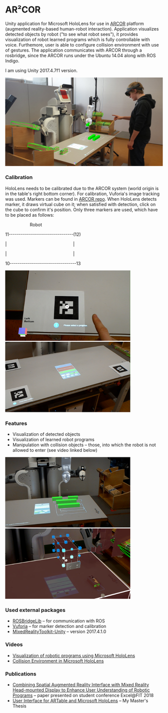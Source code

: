 # AR²COR

Unity application for Microsoft HoloLens for use in [ARCOR](https://github.com/robofit/arcor) platform (augmented reality-based human-robot interaction). Application visualizes detected objects by robot ("to see what robot sees"), it provides visualization of robot learned programs which is fully controllable with voice. Furthemore, user is able to configure collision environment with use of gestures. The application communicates with ARCOR through a rosbridge, since the ARCOR runs under the Ubuntu 14.04 along with ROS Indigo.

I am using Unity 2017.4.7f1 version.

<img src=/images/artableHoloFinal.jpg />

### Calibration
HoloLens needs to be calibrated due to the ARCOR system (world origin is in the table's right bottom corner). For calibration, Vuforia's image tracking was used. Markers can be found in [ARCOR repo](https://github.com/robofit/arcor/tree/master/art_calibration/markers). When HoloLens detects marker, it draws virtual cube on it; when satisfied with detection, click on the cube to confirm it's position. Only three markers are used, which have to be placed as follows:

&nbsp;&nbsp;&nbsp;&nbsp;&nbsp;&nbsp;&nbsp;&nbsp;&nbsp;&nbsp;&nbsp;&nbsp;&nbsp;&nbsp;&nbsp;&nbsp;&nbsp;&nbsp;&nbsp;&nbsp;Robot

11--------------------------------(12)

|&nbsp;&nbsp;&nbsp;&nbsp;&nbsp;&nbsp;&nbsp;&nbsp;&nbsp;&nbsp;&nbsp;&nbsp;&nbsp;&nbsp;&nbsp;&nbsp;&nbsp;&nbsp;&nbsp;&nbsp;&nbsp;&nbsp;&nbsp;&nbsp;&nbsp;&nbsp;&nbsp;&nbsp;&nbsp;&nbsp;&nbsp;&nbsp;&nbsp;&nbsp;&nbsp;&nbsp;&nbsp;&nbsp;&nbsp;&nbsp;&nbsp;&nbsp;&nbsp;&nbsp;&nbsp;&nbsp;&nbsp;&nbsp;&nbsp;&nbsp;&nbsp;&nbsp;&nbsp;&nbsp;|

|&nbsp;&nbsp;&nbsp;&nbsp;&nbsp;&nbsp;&nbsp;&nbsp;&nbsp;&nbsp;&nbsp;&nbsp;&nbsp;&nbsp;&nbsp;&nbsp;&nbsp;&nbsp;&nbsp;&nbsp;&nbsp;&nbsp;&nbsp;&nbsp;&nbsp;&nbsp;&nbsp;&nbsp;&nbsp;&nbsp;&nbsp;&nbsp;&nbsp;&nbsp;&nbsp;&nbsp;&nbsp;&nbsp;&nbsp;&nbsp;&nbsp;&nbsp;&nbsp;&nbsp;&nbsp;&nbsp;&nbsp;&nbsp;&nbsp;&nbsp;&nbsp;&nbsp;&nbsp;&nbsp;|

10---------------------------------13

<img src=/images/calib1.jpg width="400" /> <img src=/images/calib2.jpg width="400" />

### Features
 - Visualization of detected objects
 - Visualization of learned robot programs
 - Manipulation with collision objects – those, into which the robot is not allowed to enter (see video linked below)

<img src=/images/visualization.jpg width="400" /> <img src=/images/CollisionEnv.png width="400" />

### Used external packages
 - [ROSBridgeLib](https://github.com/MathiasCiarlo/ROSBridgeLib) – for communication with ROS
 - [Vuforia](https://library.vuforia.com/articles/Training/Developing-Vuforia-Apps-for-HoloLens) – for marker detection and calibration
 - [MixedRealityToolkit-Unity](https://github.com/Microsoft/MixedRealityToolkit-Unity) – version 2017.4.1.0

### Videos
 - [Visualization of robotic programs using Microsoft HoloLens](https://youtu.be/awy0nxeU-4w)
 - [Collision Environment in Microsoft HoloLens](https://youtu.be/WURgPFlkluk)

### Publications
 - [Combining Spatial Augmented Reality Interface with Mixed Reality Head-mounted Display to Enhance User Understanding of Robotic Programs](http://excel.fit.vutbr.cz/submissions/2018/044/44.pdf) – paper presented on student conference Excel@FIT 2018
 - [User Interface for ARTable and Microsoft HoloLens](https://www.fit.vutbr.cz/study/DP/DP.php.en?id=20106&file=t) – My Master's Thesis

